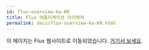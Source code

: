 ```yaml
---
id: flux-overview-ko-KR
title: Flux 애플리케이션 아키텍쳐
permalink: docs/flux-overview-ko-KR.html
---
```


이 페이지는 Flux 웹사이트로 이동되었습니다. [거기서 보세요](https://facebook.github.io/flux/docs/overview.html).
